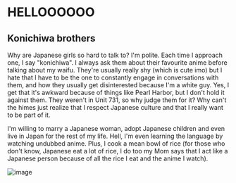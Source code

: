 <h1>HELLOOOOOO</h1>
<h2>Konichiwa brothers </h2>
<subtext>Why are Japanese girls so hard to talk to? I'm polite. Each time I approach one, I say "konichiwa". I always ask them about their favourite anime before talking about my waifu. They're usually really shy (which is cute imo) but I hate that I have to be the one to constantly engage in conversations with them, and how they usually get disinterested because I'm a white guy. Yes, I get that it's awkward because of things like Pearl Harbor, but I don't hold it against them. They weren't in Unit 731, so why judge them for it? Why can't the himes just realize that I respect Japanese culture and that I really want to be part of it.

I'm willing to marry a Japanese woman, adopt Japanese children and even live in Japan for the rest of my life. Hell, I'm even learning the language by watching undubbed anime. Plus, I cook a mean bowl of rice (for those who don't know, Japanese eat a lot of rice, I do too my Mom says that I act like a Japanese person because of all the rice I eat and the anime I watch).</subtext>

<gif>![image](https://github.com/RealityShowup/RealityShowup/assets/143022243/38341a4e-2650-4005-87ae-d47e219df842)
<gif>

<!---
RealityShowup/RealityShowup is a ✨ special ✨ repository because its `README.md` (this file) appears on your GitHub profile.
You can click the Preview link to take a look at your changes.
--->
